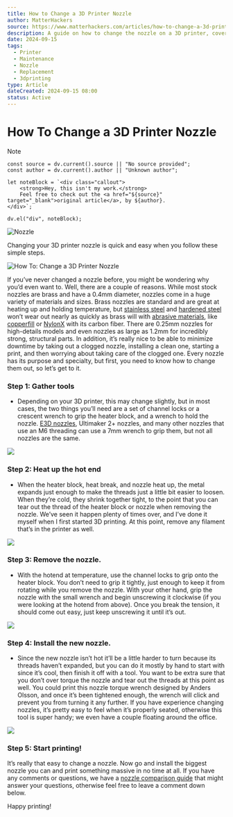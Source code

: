 ```yaml
---
title: How to Change a 3D Printer Nozzle
author: MatterHackers
source: https://www.matterhackers.com/articles/how-to-change-a-3d-printer-nozzle
description: A guide on how to change the nozzle on a 3D printer, covering necessary tools, step-by-step instructions, and best practices.
date: 2024-09-15
tags:
  - Printer
  - Maintenance
  - Nozzle
  - Replacement
  - 3dprinting
type: Article
dateCreated: 2024-09-15 08:00
status: Active
---
```

# How To Change a 3D Printer Nozzle

> [!NOTE]
```dataviewjs
const source = dv.current().source || "No source provided";
const author = dv.current().author || "Unknown author";

let noteBlock = `<div class="callout">
    <strong>Hey, this isn't my work.</strong>
    Feel free to check out the <a href="${source}" target="_blank">original article</a>, by ${author}.
</div>`;

dv.el("div", noteBlock);
```

![Nozzle](https://lh3.googleusercontent.com/kpnCE_zghwlAQY_V184k3zxmiB-7LVr421kgP0rB4a6CnxiJoMGulr0x0yKe86wHV4M-mX9_MiR73oGgFHZKIVhdeg=w80-h80-pp-e365 "Nozzle")

Changing your 3D printer nozzle is quick and easy when you follow these simple steps.

![How To: Change a 3D Printer Nozzle](https://lh3.googleusercontent.com/d2hcAkklYoEDD380KFbcJxznJ5uN9Z98vJNS0Vqg4U49CL1bK81eo7K1SUP7Q2Bo3FIhz7JV_rre--8vTQSGmO8u=w960-e365 "hero")

If you’ve never changed a nozzle before, you might be wondering why you’d even want to. Well, there are a couple of reasons. While most stock nozzles are brass and have a 0.4mm diameter, nozzles come in a huge variety of materials and sizes. Brass nozzles are standard and are great at heating up and holding temperature, but [stainless steel](https://www.matterhackers.com/store/c/High_Performance_Nozzles) and [hardened steel](https://www.matterhackers.com/store/c/High_Performance_Nozzles) won’t wear out nearly as quickly as brass will with [abrasive materials](https://www.matterhackers.com/store/c/abrasive-filaments), like [copperfill](https://www.matterhackers.com/store/c/ColorFabb%20Fill%20Series) or [NylonX](https://www.matterhackers.com/store/c/NylonX) with its carbon fiber. There are 0.25mm nozzles for high-details models and even nozzles as large as 1.2mm for incredibly strong, structural parts. In addition, it’s really nice to be able to minimize downtime by taking out a clogged nozzle, installing a clean one, starting a print, and then worrying about taking care of the clogged one. Every nozzle has its purpose and specialty, but first, you need to know how to change them out, so let’s get to it.

### Step 1: Gather tools

-   Depending on your 3D printer, this may change slightly, but in most cases, the two things you’ll need are a set of channel locks or a crescent wrench to grip the heater block, and a wrench to hold the nozzle. [E3D nozzles](https://www.matterhackers.com/store/c/e3d-nozzles), Ultimaker 2+ nozzles, and many other nozzles that use an M6 threading can use a 7mm wrench to grip them, but not all nozzles are the same.

![](https://lh3.googleusercontent.com/n-nU0PND-qJbGuesz7IflpGDQYBREqlA9A9vtS7w0LQAFzpJ76ePtBO--DOIUD-qgf6iPqrKmbDSJq5odzZff8r6rA=w900)

### Step 2: Heat up the hot end

-   When the heater block, heat break, and nozzle heat up, the metal expands just enough to make the threads just a little bit easier to loosen. When they’re cold, they shrink together tight, to the point that you can tear out the thread of the heater block or nozzle when removing the nozzle. We’ve seen it happen plenty of times over, and I’ve done it myself when I first started 3D printing. At this point, remove any filament that’s in the printer as well.

![](https://lh3.googleusercontent.com/FJ0jlxsoUzxDsXslFx47sOsay50Wfhfo1m9oBaeWxYGhI4Tlb80PrVciBl0Ip8q8_1CmAaYY8zBJyaAgr0DCaeft9nk=w900)

### Step 3: Remove the nozzle.

-   With the hotend at temperature, use the channel locks to grip onto the heater block. You don’t need to grip it tightly, just enough to keep it from rotating while you remove the nozzle. With your other hand, grip the nozzle with the small wrench and begin unscrewing it clockwise (if you were looking at the hotend from above). Once you break the tension, it should come out easy, just keep unscrewing it until it’s out.

![](https://lh3.googleusercontent.com/KtAj8hUlE_VeSRNeSokgBJMTqsXObeu9xvr2nw0grS2o7SPXEG5805zDHEWeBKFTCswE01p-V1CEoBQ8D0AxVDxRlg=w900)

### Step 4: Install the new nozzle.

-   Since the new nozzle isn’t hot it’ll be a little harder to turn because its threads haven’t expanded, but you can do it mostly by hand to start with since it’s cool, then finish it off with a tool. You want to be extra sure that you don’t over torque the nozzle and tear out the threads at this point as well. You could print this nozzle torque wrench designed by Anders Olsson, and once it’s been tightened enough, the wrench will click and prevent you from turning it any further. If you have experience changing nozzles, it’s pretty easy to feel when it’s properly seated, otherwise this tool is super handy; we even have a couple floating around the office.

![](https://lh3.googleusercontent.com/cLwDK8S57x331wOrAOr0pYxhc_-KEx8t-8ycFqxw5lyFomCiJHplKycE3RyUBB0AmWLhpBq49KpLW7LAJ7Gvbo1C=w900)

### Step 5: Start printing!

It’s really that easy to change a nozzle. Now go and install the biggest nozzle you can and print something massive in no time at all. If you have any comments or questions, we have a [nozzle comparison guide](https://www.matterhackers.com/news/3d-printer-nozzle-comparison-guide "https://www.matterhackers.com/news/3d-printer-nozzle-comparison-guide") that might answer your questions, otherwise feel free to leave a comment down below. 

Happy printing!